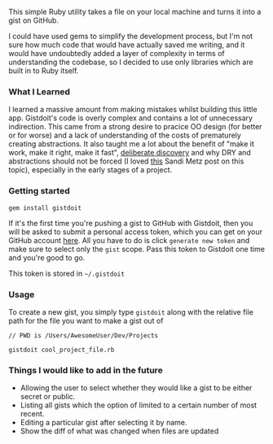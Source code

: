 This simple Ruby utility takes a file on your local machine and turns it into a gist on GitHub.

I could have used gems to simplify the development process, but I'm not sure how much code that would have actually saved me writing, and it would have undoubtedly added a layer of complexity in terms of understanding the codebase, so I decided to use only libraries which are built in to Ruby itself.

### What I Learned

I learned a massive amount from making mistakes whilst building this little app. Gistdoit's code is overly complex and contains a lot of unnecessary indirection. This came from a strong desire to pracice OO design (for better or for worse) and a lack of understanding of the costs of prematurely creating abstractions. It also taught me a lot about the benefit of "make it work, make it right, make it fast", [deliberate discovery](http://dannorth.net/2010/08/30/introducing-deliberate-discovery/) and why DRY and abstractions should not be forced (I loved [this](http://www.sandimetz.com/blog/2016/1/20/the-wrong-abstraction) Sandi Metz post on this topic), especially in the early stages of a project.

### Getting started

`gem install gistdoit`

If it's the first time you're pushing a gist to GitHub with Gistdoit, then you will be asked to submit a personal access token, which you can get on your GitHub account [here](https://github.com/settings/tokens). All you have to do is click `generate new token` and make sure to select only the `gist` scope. Pass this token to Gistdoit one time and you're good to go.

This token is stored in `~/.gistdoit`

### Usage

To create a new gist, you simply type `gistdoit` along with the relative file path for the file you want to make a gist out of

```
// PWD is /Users/AwesomeUser/Dev/Projects

gistdoit cool_project_file.rb
```

### Things I would like to add in the future

- Allowing the user to select whether they would like a gist to be either secret or public.
- Listing all gists which the option of limited to a certain number of most recent.
- Editing a particular gist after selecting it by name.
- Show the diff of what was changed when files are updated
